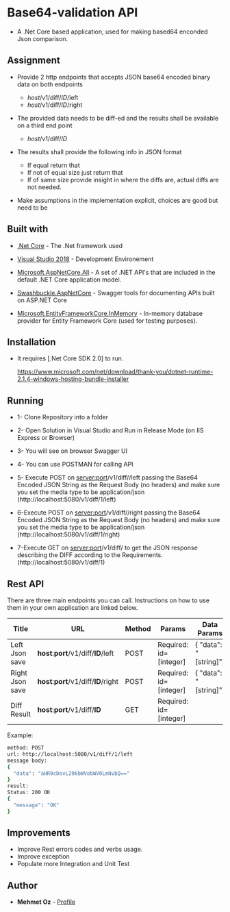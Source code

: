 # Base64-validation API

* A .Net Core based application, used for making based64 enconded Json comparison.

## Assignment

* Provide 2 http endpoints that accepts JSON base64 encoded binary data on both
endpoints
  * _host_/v1/diff/_ID_/left 
  * _host_/v1/diff/_ID_/right
* The provided data needs to be diff-ed and the results shall be available on a third end
point
  * _host_/v1/diff/_ID_

* The results shall provide the following info in JSON format
  * If equal return that
  * If not of equal size just return that
  * If of same size provide insight in where the diffs are, actual diffs are not needed.

* Make assumptions in the implementation explicit, choices are good but need to be

## Built with

* [.Net Core](SDK) - The .Net framework used
* [Visual Studio 2018](IDE) - Development Environement

* [Microsoft.AspNetCore.All](Package)  - A set of .NET API's that are included in the default .NET Core application model.
* [Swashbuckle.AspNetCore](Package) - Swagger tools for documenting APIs built on ASP.NET Core
* [Microsoft.EntityFrameworkCore.InMemory](Package) - In-memory database provider for Entity Framework Core (used for testing purposes).


## Installation

* It requires [.Net Core SDK 2.0] to run.

  https://www.microsoft.com/net/download/thank-you/dotnet-runtime-2.1.4-windows-hosting-bundle-installer


## Running

* 1- Clone Repository into a folder

* 2- Open Solution in Visual Studio and Run in Release Mode (on IIS Express or Browser)

* 3- You will see on browser Swagger UI 

* 4- You can use POSTMAN for calling API

* 5- Execute POST on <server:port>/v1/diff/<id>/left passing the Base64 Encoded JSON String as the Request Body (no headers) and make sure you set the media type to be application/json (http://localhost:5080/v1/diff/1/left)
  
* 6-Execute POST on <server:port>/v1/diff/<id>/right passing the Base64 Encoded JSON String as the Request Body (no headers) and make sure you set the media type to be application/json (http://localhost:5080/v1/diff/1/right)
  
* 7-Execute GET on <server:port>/v1/diff/<id> to get the JSON response describing the DIFF according to the Requirements.(http://localhost:5080/v1/diff/1)


## Rest API

There are three main endpoints you can call. Instructions on how to use them in your own application are linked below.

| Title | URL | Method | Params | Data Params
| ------ | ------ | ------ | ------ | ------ |
| Left Json save | **host**:**port**/v1/diff/**ID**/left | POST |Required: id=[integer] | { "data": "[string]"} |
| Right Json save |**host**:**port**/v1/diff/**ID**/right | POST | Required: id=[integer] |{ "data": "[string]"} |
| Diff Result |**host**:**port**/v1/diff/**ID** | GET | Required: id=[integer] | 

Example:
```sh
method: POST
url: http://localhost:5080/v1/diff/1/left
message body: 
{
  "data": "aHR0cDovL296bWVobWV0LmNvbQ=="
}
result:
Status: 200 OK
{
  "message": "OK"
}
```

## Improvements

 - Improve Rest errors codes and verbs usage.
 - Improve exception
 - Populate more Integration and Unit Test
 
## Author

* **Mehmet Oz** - [Profile](https://www.linkedin.com/in/mehmetozz/en)
